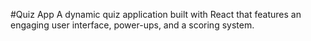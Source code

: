 #Quiz App
A dynamic quiz application built with React that features an engaging user interface, power-ups, and a scoring system. 
